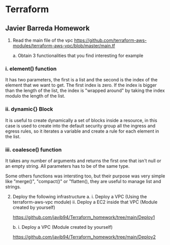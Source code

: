 # Terraform 
## Javier Barreda Homework

1. Read the main file of the vpc https://github.com/terraform-aws-modules/terraform-aws-vpc/blob/master/main.tf 

    a. Obtain 3 functionalities that you find interesting for example 

### i. element() function 
 It has two parameters, the first is a list and the second is the index of the element that we want to get. The first index is zero. If the index is bigger than the length of the list, the index is "wrapped around" by taking the index modulo the length of the list. 

### ii. dynamic{} Block
 It is useful to create dynamically a set of blocks inside a resource, in this case is used to create into the default security group all the ingress and egress rules, so it iterates a variable and create a rule for each element in the list. 

### iii. coalesce() function

 It takes any number of arguments and returns the first one that isn't null or an empty string. All parameters has to be of the same type.

Some others functions was intersting too, but their purpose was very simple like "merge()", "compact()" or "flatten(), they are useful to manage list and strings. 

2. Deploy the following infrastructure 
    a. 
        i. Deploy a VPC (Using the terraform-aws-vpc module) 
        ii. Deploy a EC2 inside that VPC (Module created by yourself) 
    
    https://github.com/javib94/Terraform_homework/tree/main/Deploy1

    b. 
        i. Deploy a VPC (Module created by yourself) 

    https://github.com/javib94/Terraform_homework/tree/main/Deploy2
